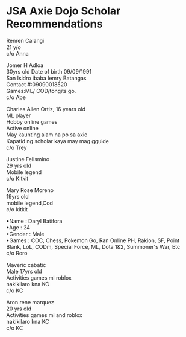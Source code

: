 # JSA Axie Dojo Scholar Recommendations


Renren Calangi  
21 y/o  
c/o Anna  
  
Jomer H Adloa  
30yrs old 
Date of birth 09/09/1991  
San Isidro ibaba lemry Batangas  
Contact #:09090018520  
Games:ML/ COD/tongits go.  
c/o Abe  
  
Charles Allen Ortiz,
16 years old  
ML player  
Hobby online games  
Active online  
May kaunting alam na po sa axie  
Kapatid ng scholar kaya may mag gguide  
c/o Trey  
  
Justine Felismino  
29 yrs old  
Mobile legend  
c/o Kitkit  
  
Mary Rose Moreno  
19yrs old  
mobile legend,Cod  
c/o kitkit  
  
•Name : Daryl Batifora  
•Age : 24  
•Gender : Male  
•Games : COC, Chess, Pokemon Go, Ran Online PH, Rakion, SF, Point Blank, LoL, CODm, Special Force, ML, Dota 1&2, Summoner's War, Etc  
c/o Roro  
  
Maveric cabatic  
Male 17yrs old  
Activities games ml roblox  
nakikilaro kna KC  
c/o KC  
  
Aron rene marquez  
20 yrs old  
Activities games ml and roblox  
nakikilaro kna KC  
c/o KC  
  
